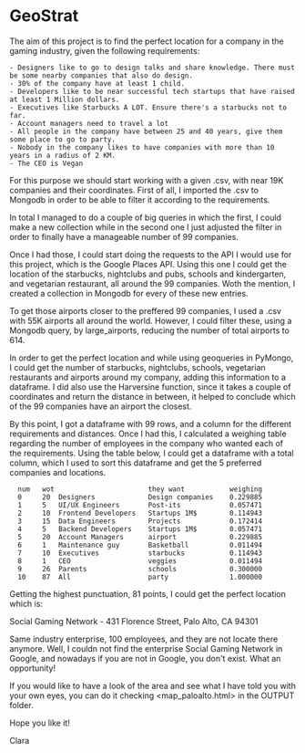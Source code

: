 # GeoStrat

The aim of this project is to find the perfect location for a company in the gaming industry, given the following requirements: 

    - Designers like to go to design talks and share knowledge. There must be some nearby companies that also do design.
    - 30% of the company have at least 1 child.
    - Developers like to be near successful tech startups that have raised at least 1 Million dollars.
    - Executives like Starbucks A LOT. Ensure there's a starbucks not to far.
    - Account managers need to travel a lot
    - All people in the company have between 25 and 40 years, give them some place to go to party.
    - Nobody in the company likes to have companies with more than 10 years in a radius of 2 KM.
    - The CEO is Vegan

For this purpose we should start working with a given .csv, with near 19K companies and their coordinates.
First of all, I imported the .csv to Mongodb in order to be able to filter it according to the requirements. 

In total I managed to do a couple of big queries in which the first, I could make a new collection while in the second one I just adjusted the filter in order to finally have a manageable number of 99 companies.

Once I had those, I could start doing the requests to the API I would use for this project, which is the Google Places API. Using this one I could get the location of the starbucks, nightclubs and pubs, schools and kindergarten, and vegetarian restaurant, all around the 99 companies. Woth the mention, I created a collection in Mongodb for every of these new entries. 

To get those airports closer to the preffered 99 companies, I used a .csv with 55K airports all around the world. However, I could filter these, using a Mongodb query, by large_airports, reducing the number of total airports to 614. 

In order to get the perfect location and while using geoqueries in PyMongo, I could get the number of starbucks, nightclubs, schools, vegetarian restaurants and airports around my company, adding this information to a dataframe. 
I did also use the Harversine function, since it takes a couple of coordinates and return the distance in between, it helped to conclude which of the 99 companies have an airport the closest.

By this point, I got a dataframe with 99 rows, and a column for the different requirements and distances. Once I had this, I calculated a weighing table regarding the number of employees in the company who wanted each of the requirements. Using the table below, I could get a dataframe with a total column, which I used to sort this dataframe and get the 5 preferred companies and locations. 

 	  num 	wot 	                  they want 	      weighing 
      0 	20 	Designers 	          Design companies 	  0.229885
      1 	5 	UI/UX Engineers 	  Post-its 	          0.057471
      2 	10 	Frontend Developers   Startups 1M$ 	      0.114943
      3 	15 	Data Engineers 	      Projects 	          0.172414
      4 	5 	Backend Developers 	  Startups 1M$ 	      0.057471
      5 	20 	Account Managers 	  airport 	          0.229885
      6 	1 	Maintenance guy 	  Basketball 	      0.011494
      7 	10 	Executives 	          starbucks 	      0.114943
      8 	1 	CEO 	              veggies 	          0.011494
      9 	26 	Parents 	          schools 	          0.300000
      10 	87 	All 	              party 	          1.000000

Getting the highest punctuation, 81 points, I could get the perfect location which is: 

Social Gaming Network - 431 Florence Street, Palo Alto, CA 94301

Same industry enterprise, 100 employees, and they are not locate there anymore. Well, I couldn not find the enterprise Social Gaming Network in Google, and nowadays if you are not in Google, you don't exist. What an opportunity!

If you would like to have a look of the area and see what I have told you with your own eyes, you can do it checking <map_paloalto.html> in the OUTPUT folder. 

Hope you like it!

Clara


